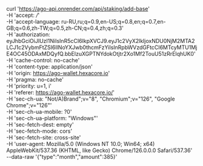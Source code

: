 ﻿curl 'https://ago-api.onrender.com/api/staking/add-base' \
  -H 'accept: */*' \
  -H 'accept-language: ru-RU,ru;q=0.9,en-US;q=0.8,en;q=0.7,en-GB;q=0.6,zh-TW;q=0.5,zh-CN;q=0.4,zh;q=0.3' \
  -H 'authorization: eyJhbGciOiJIUzI1NiIsInR5cCI6IkpXVCJ9.eyJ1c2VyX2lkIjoxNDU0NjM2MTA2LCJ1c2VybmFtZSI6IlNoYXJwb0thcmFzYiIsInRpbWVzdGFtcCI6MTcyMTU1MjE4OC45ODAxMDQyfQ.bbElzuXGPTNYdokOtjtr2Xo1Mf2TouU51zRrElqhUK0' \
  -H 'cache-control: no-cache' \
  -H 'content-type: application/json' \
  -H 'origin: https://ago-wallet.hexacore.io' \
  -H 'pragma: no-cache' \
  -H 'priority: u=1, i' \
  -H 'referer: https://ago-wallet.hexacore.io/' \
  -H 'sec-ch-ua: "Not/A)Brand";v="8", "Chromium";v="126", "Google Chrome";v="126"' \
  -H 'sec-ch-ua-mobile: ?0' \
  -H 'sec-ch-ua-platform: "Windows"' \
  -H 'sec-fetch-dest: empty' \
  -H 'sec-fetch-mode: cors' \
  -H 'sec-fetch-site: cross-site' \
  -H 'user-agent: Mozilla/5.0 (Windows NT 10.0; Win64; x64) AppleWebKit/537.36 (KHTML, like Gecko) Chrome/126.0.0.0 Safari/537.36' \
  --data-raw '{"type":"month","amount":385}'